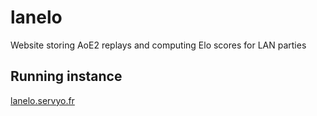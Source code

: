 # lanelo
Website storing AoE2 replays and computing Elo scores for LAN parties

## Running instance
[lanelo.servyo.fr](http://www.lanelo.servyo.fr)
